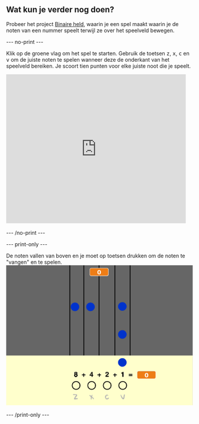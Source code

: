 ## Wat kun je verder nog doen?

Probeer het project [Binaire held](https://projects.raspberrypi.org/en/projects/binary-hero?utm_source=pathway&utm_medium=whatnext&utm_campaign=projects), waarin je een spel maakt waarin je de noten van een nummer speelt terwijl ze over het speelveld bewegen.

\--- no-print \---

Klik op de groene vlag om het spel te starten. Gebruik de toetsen <kbd>z</kbd>, <kbd>x</kbd>, <kbd>c</kbd> en <kbd>v</kbd> om de juiste noten te spelen wanneer deze de onderkant van het speelveld bereiken. Je scoort tien punten voor elke juiste noot die je speelt.

<div class="scratch-preview">
  <iframe allowtransparency="true" width="485" height="402" src="https://scratch.mit.edu/projects/embed/259028053/?autostart=false" frameborder="0" scrolling="no"></iframe>
</div>

\--- /no-print \---

\--- print-only \---

De noten vallen van boven en je moet op toetsen drukken om de noten te "vangen" en te spelen. ![etalage](images/binary-showcase.png)

\--- /print-only \---